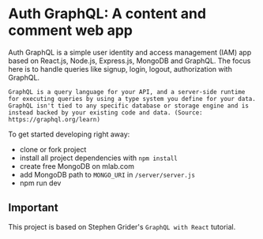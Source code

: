 # Auth GraphQL: A content and comment web app

Auth GraphQL is a simple user identity and access management (IAM) app based on React.js, Node.js, Express.js, MongoDB and GraphQL. The focus here is to handle queries like signup, login, logout, authorization with GraphQL.

`GraphQL is a query language for your API, and a server-side runtime for executing queries by using a type system you define for your data. GraphQL isn't tied to any specific database or storage engine and is instead backed by your existing code and data. (Source: https://graphql.org/learn)`

To get started developing right away:

* clone or fork project
* install all project dependencies with `npm install`
* create free MongoDB on mlab.com
* add MongoDB path to `MONGO_URI` in `/server/server.js`
* npm run dev

## Important

This project is based on Stephen Grider's `GraphQL with React` tutorial.
